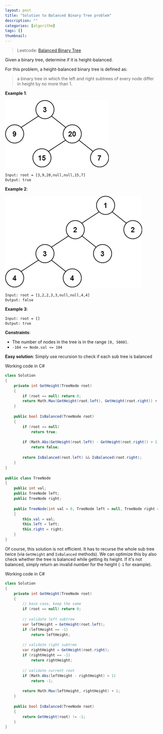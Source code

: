 ```yaml
---
layout: post
title: "Solution to Balanced Binary Tree problem"
description: ""
categories: [algorithm]
tags: []
thumbnail: 
---
```


> Leetcode: [Balanced Binary Tree](https://leetcode.com/problems/balanced-binary-tree/)

Given a binary tree, determine if it is height-balanced.

For this problem, a height-balanced binary tree is defined as:

> a binary tree in which the left and right subtrees of every node differ in height by no more than 1.

**Example 1**:

![Balance1](/files/2022-02-01-solution-to-balanced-binary-tree-problem/balance_1.jpg)

```
Input: root = [3,9,20,null,null,15,7]
Output: true
```

**Example 2**:

![Balance2](/files/2022-02-01-solution-to-balanced-binary-tree-problem/balance_2.jpg)

```
Input: root = [1,2,2,3,3,null,null,4,4]
Output: false
```

**Example 3**:

```
Input: root = []
Output: true
```

**Constraints**:
- The number of nodes in the tree is in the range `[0, 5000]`.
- `-104 <= Node.val <= 104`

<!-- more -->

**Easy solution**: Simply use recursion to check if each sub tree is balanced

Working code in C#

```csharp
class Solution
{
    private int GetHeight(TreeNode root)
    {
        if (root == null) return 0;
        return Math.Max(GetHeight(root.left), GetHeight(root.right)) + 1;
    }

    public bool IsBalanced(TreeNode root)
    {
        if (root == null)
            return true;

        if (Math.Abs(GetHeight(root.left) - GetHeight(root.right)) > 1)
            return false;

        return IsBalanced(root.left) && IsBalanced(root.right);
    }
}

public class TreeNode
{
    public int val;
    public TreeNode left;
    public TreeNode right;

    public TreeNode(int val = 0, TreeNode left = null, TreeNode right = null)
    {
        this.val = val;
        this.left = left;
        this.right = right;
    }
}
```

Of course, this solution is not efficient. It has to recurse the whole sub tree twice (via
`GetHeight` and `IsBalanced` methods). We can optimize this by also check whether the tree is
balanced while getting its height. If it's not balanced, simply return an invalid number for the
height (`-1` for example).

Working code in C#

```csharp
class Solution
{
    private int GetHeight(TreeNode root)
    {
        // base case, keep the same
        if (root == null) return 0;

        // validate left subtree
        var leftHeight = GetHeight(root.left);
        if (leftHeight == -1)
            return leftHeight;

        // validate right subtree
        var rightHeight = GetHeight(root.right);
        if (rightHeight == -1)
            return rightHeight;

        // validate current root
        if (Math.Abs(leftHeight - rightHeight) > 1)
            return -1;

        return Math.Max(leftHeight, rightHeight) + 1;
    }

    public bool IsBalanced(TreeNode root)
    {
        return GetHeight(root) != -1;
    }
}
```
